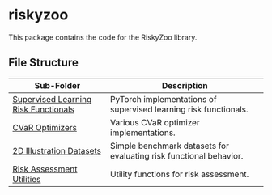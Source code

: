 # riskyzoo
This package contains the code for the RiskyZoo library.

## File Structure
| **Sub-Folder** | **Description**|
| ------------------------------------------------------------------------------------- |-----------------------------|
| [Supervised Learning Risk Functionals](RiskyZoo/RiskyZoo/riskyzoo/risk_functionals)  | PyTorch implementations of supervised learning risk functionals.|
| [CVaR Optimizers](RiskyZoo/RiskyZoo/riskyzoo/optimizers/cvar)  | Various CVaR optimizer implementations.|
| [2D Illustration Datasets](RiskyZoo/RiskyZoo/riskyzoo/datasets)  | Simple benchmark datasets for evaluating risk functional behavior.|
| [Risk Assessment Utilities](RiskyZoo/RiskyZoo/riskyzoo/risk_assessment)  | Utility functions for risk assessment.|